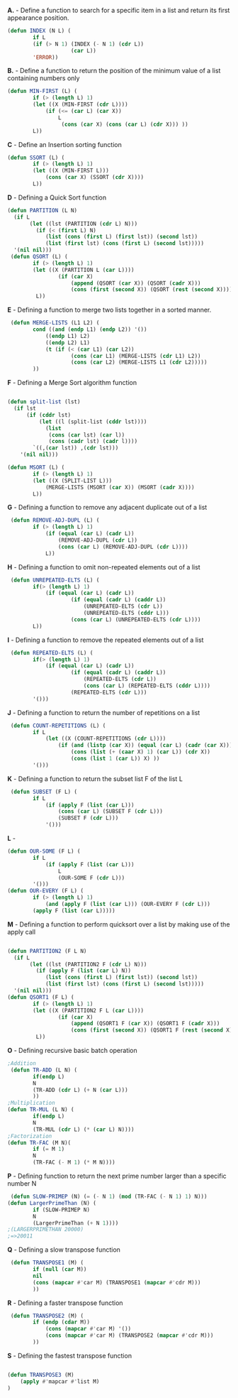 **A.** - Define a function to search for a specific item in a list and return its first appearance position.
```lisp
(defun INDEX (N L) (
		if L
		(if (> N 1) (INDEX (- N 1) (cdr L)) 
					(car L))
		'ERROR))
```
**B.** - Define a function to return the position of the minimum value of a list containing numbers only
``` lisp
(defun MIN-FIRST (L) (
		if (> (length L) 1)
		(let ((X (MIN-FIRST (cdr L))))
			(if (<= (car L) (car X))
				L
				 (cons (car X) (cons (car L) (cdr X))) ))
		L))
```
**C** - Define an Insertion sorting function 
```lisp
(defun SSORT (L) (
		if (> (length L) 1)
		(let ((X (MIN-FIRST L)))
			(cons (car X) (SSORT (cdr X))))
		L))
```
**D** - Defining a Quick Sort function
```lisp
(defun PARTITION (L N)
  (if L
       (let ((lst (PARTITION (cdr L) N)))
         (if (< (first L) N) 
         	(list (cons (first L) (first lst)) (second lst))
         	(list (first lst) (cons (first L) (second lst)))))
  '(nil nil)))
 (defun QSORT (L) (
		if (> (length L) 1)
		(let ((X (PARTITION L (car L))))
				(if (car X)
					(append (QSORT (car X)) (QSORT (cadr X)))
					(cons (first (second X)) (QSORT (rest (second X)))) ))
		 L))
```
**E** - Defining a function to merge two lists together in a sorted manner.
```lisp
 (defun MERGE-LISTS (L1 L2) (
		cond ((and (endp L1) (endp L2)) '())
			((endp L1) L2)
			((endp L2) L1)
			(t (if (< (car L1) (car L2))
					(cons (car L1) (MERGE-LISTS (cdr L1) L2))
					(cons (car L2) (MERGE-LISTS L1 (cdr L2)))))
		))
```
**F** - Defining a Merge Sort algorithm function
```lisp

(defun split-list (lst)
  (if lst
      (if (cddr lst)
          (let ((l (split-list (cddr lst))))
            (list
             (cons (car lst) (car l))
             (cons (cadr lst) (cadr l))))
        `((,(car lst)) ,(cdr lst)))
    '(nil nil)))

(defun MSORT (L) (
		if (> (length L) 1)
		(let ((X (SPLIT-LIST L)))
			(MERGE-LISTS (MSORT (car X)) (MSORT (cadr X))))
		L))
```
**G** - Defining a function to remove any adjacent duplicate out of a list
```lisp
 (defun REMOVE-ADJ-DUPL (L) (
		if (> (length L) 1)
			(if (equal (car L) (cadr L)) 
				(REMOVE-ADJ-DUPL (cdr L))
				(cons (car L) (REMOVE-ADJ-DUPL (cdr L))))
			L))
```
**H** - Defining a function to omit non-repeated elements out of a list
```lisp
 (defun UNREPEATED-ELTS (L) (
		if(> (length L) 1) 
			(if (equal (car L) (cadr L))
					(if (equal (cadr L) (caddr L)) 
						(UNREPEATED-ELTS (cdr L)) 
						(UNREPEATED-ELTS (cddr L)))
					(cons (car L) (UNREPEATED-ELTS (cdr L))))
		L))
```
**I** - Defining a function to remove the repeated elements out of a list
```lisp
 (defun REPEATED-ELTS (L) (
		if(> (length L) 1) 
			(if	(equal (car L) (cadr L))
					(if (equal (cadr L) (caddr L)) 
						(REPEATED-ELTS (cdr L))
						(cons (car L) (REPEATED-ELTS (cddr L))))
					(REPEATED-ELTS (cdr L)))
		'()))
```
**J** - Defining a function to return the number of repetitions on a list
```lisp
 (defun COUNT-REPETITIONS (L) (
		if L
			(let ((X (COUNT-REPETITIONS (cdr L))))
				(if (and (listp (car X)) (equal (car L) (cadr (car X))))
					(cons (list (+ (caar X) 1) (car L)) (cdr X))
					(cons (list 1 (car L)) X) ))
		'()))
```
**K** - Defining a function to return the subset list F of the list L
```lisp
 (defun SUBSET (F L) (
		if L
			(if (apply F (list (car L)))
				(cons (car L) (SUBSET F (cdr L))) 
				(SUBSET F (cdr L)))
			'()))
``` 
**L** - 
```lisp
(defun OUR-SOME (F L) (
		if L
			(if (apply F (list (car L)))
				L
				(OUR-SOME F (cdr L)))
		'()))
(defun OUR-EVERY (F L) (
		if (> (length L) 1)
			(and (apply F (list (car L))) (OUR-EVERY F (cdr L)))
		(apply F (list (car L)))))
```
**M** - Defining a function to perform quicksort over a list by making use of the apply call
```lisp

(defun PARTITION2 (F L N)
  (if L
       (let ((lst (PARTITION2 F (cdr L) N)))
         (if (apply F (list (car L) N)) 
         	(list (cons (first L) (first lst)) (second lst))
         	(list (first lst) (cons (first L) (second lst)))))
  '(nil nil)))
(defun QSORT1 (F L) (
		if (> (length L) 1)
		(let ((X (PARTITION2 F L (car L))))
				(if (car X)
					(append (QSORT1 F (car X)) (QSORT1 F (cadr X)))
					(cons (first (second X)) (QSORT1 F (rest (second X)))) ))
		 L))
```
**O** - Defining recursive basic batch operation
```lisp
;Addition
 (defun TR-ADD (L N) (
		if(endp L)
		N
		(TR-ADD (cdr L) (+ N (car L)))
		))
;Multiplication
(defun TR-MUL (L N) (
		if(endp L)
		N
		(TR-MUL (cdr L) (* (car L) N))))
;Factorization
(defun TR-FAC (M N)(
		if (= M 1)
		N
		(TR-FAC (- M 1) (* M N))))
```
**P** - Defining function to return the next prime number larger than a specific number N
```lisp
 (defun SLOW-PRIMEP (N) (= (- N 1) (mod (TR-FAC (- N 1) 1) N)))
(defun LargerPrimeThan (N) (
		if (SLOW-PRIMEP N)
		N
		(LargerPrimeThan (+ N 1))))
;(LARGERPRIMETHAN 20000)
;=>20011

```
**Q** - Defining a slow transpose function
```lisp
 (defun TRANSPOSE1 (M) (
		if (null (car M))
		nil
		(cons (mapcar #'car M) (TRANSPOSE1 (mapcar #'cdr M)))
		))

```
**R** - Defining a faster transpose function 
```lisp
 (defun TRANSPOSE2 (M) (
		if (endp (cdar M))
			(cons (mapcar #'car M) '())
			(cons (mapcar #'car M) (TRANSPOSE2 (mapcar #'cdr M)))
		))

```
**S** - Defining the fastest transpose function
```lisp

(defun TRANSPOSE3 (M)
    (apply #'mapcar #'list M)
)
```

